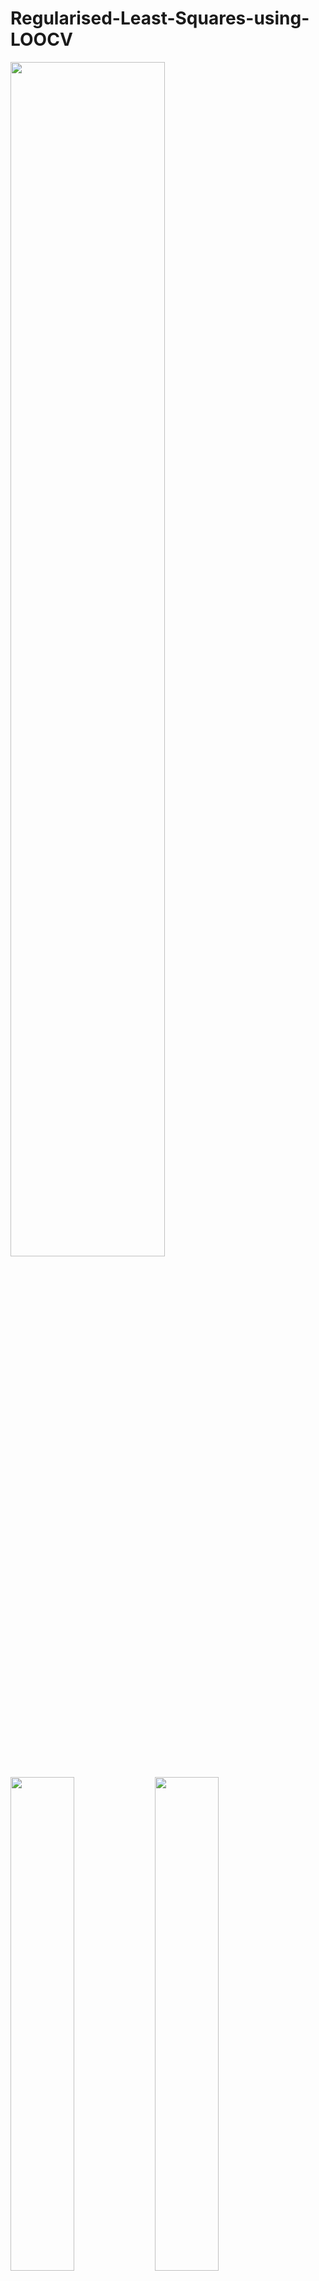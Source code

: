 # Regularised-Least-Squares-using-LOOCV
<img src="https://cloud.githubusercontent.com/assets/16852003/20929456/6d5fadb2-bbca-11e6-8b11-c45dbee43594.png" width="70%" ></img> 

<img src="https://cloud.githubusercontent.com/assets/16852003/20928079/739145a2-bbc4-11e6-803e-1e9abaefa288.png" width="45%"></img> <img src="https://cloud.githubusercontent.com/assets/16852003/20928082/73b1e4f6-bbc4-11e6-8e3b-bb7cd73e8d87.png" width="45%"></img> 

<img src="https://cloud.githubusercontent.com/assets/16852003/20928080/73a4c744-bbc4-11e6-8b17-a3f431f8993b.png" width="30%"></img> <img src="https://cloud.githubusercontent.com/assets/16852003/20928081/73b17c50-bbc4-11e6-9289-4103762241d7.png" width="30%"></img> <img src="https://cloud.githubusercontent.com/assets/16852003/20928083/73b26462-bbc4-11e6-8a3c-ea6215cbb9f5.png" width="30%"></img> 
